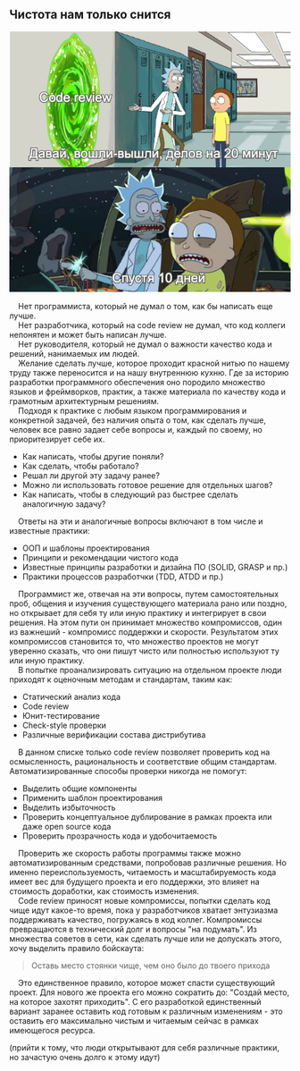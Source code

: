 ## Чистота нам только снится

![](./code-review-rick-and-morty.png)

&nbsp;&nbsp;&nbsp;&nbsp;Нет программиста, который не думал о том, как бы написать еще лучше.
<br>&nbsp;&nbsp;&nbsp;&nbsp;Нет разработчика, который на code review не думал, что код коллеги непонятен и может быть написан лучше.
<br>&nbsp;&nbsp;&nbsp;&nbsp;Нет руководителя, который не думал о важности качество кода и решений, нанимаемых им людей.
<br>&nbsp;&nbsp;&nbsp;&nbsp;Желание сделать лучше, которое проходит красной нитью по нашему труду также переносится и на нашу внутреннюю
кухню. Где за историю разработки программного обеспечения оно породило множество языков и фреймворков, практик, а также
материала по качеству кода и грамотным архитектурным решениям.
<br>&nbsp;&nbsp;&nbsp;&nbsp;Подходя к практике с любым языком программирования и конкретной задачей, без наличия опыта о том,
как сделать лучше, человек все равно задает себе вопросы и, каждый по своему, но приоритезирует себе их.
- Как написать, чтобы другие поняли?
- Как сделать, чтобы работало?
- Решал ли другой эту задачу ранее?
- Можно ли использовать готовое решение для отдельных шагов?
- Как написать, чтобы в следующий раз быстрее сделать аналогичную задачу?

&nbsp;&nbsp;&nbsp;&nbsp;Ответы на эти и аналогичные вопросы включают в том числе и известные практики:
- ООП и шаблоны проектирования
- Принципи и рекомендации чистого кода
- Известные принципы разработки и дизайна ПО (SOLID, GRASP и пр.)
- Практики процессов разработчки (TDD, ATDD и пр.)

&nbsp;&nbsp;&nbsp;&nbsp;Программист же, отвечая на эти вопросы, путем самостоятельных проб, общения и
изучения существующего материала рано или поздно, но открывает для себя ту или иную практику и интегрирует
в свои решения. На этом пути он принимает множество компромиссов, один из важнеший - компромисс поддержки и скорости.
Результатом этих компромиссов становится то, что множество проектов не могут уверенно сказать, что они пишут чисто
или полностью используют ту или иную практику.
<br>&nbsp;&nbsp;&nbsp;&nbsp;В попытке проанализировать ситуацию на отдельном проекте люди приходят к
оценочным методам и стандартам, таким как:
- Статический анализ кода
- Code review
- Юнит-тестирование
- Check-style проверки
- Различные верификации состава дистрибутива

&nbsp;&nbsp;&nbsp;&nbsp;В данном списке только code review позволяет проверить код на осмысленность, рациональность
и соответствие общим стандартам. Автоматизированные способы проверки никогда не помогут:
- Выделить общие компоненты
- Применить шаблон проектирования
- Выделить избыточность
- Проверить концептуальное дублирование в рамках проекта или даже open source кода
- Проверить прозрачность кода и удобочитаемость

&nbsp;&nbsp;&nbsp;&nbsp;Проверить же скорость работы программы также можно автоматизированным средствами, попробовав различные решения.
Но именно переиспользуемость, читаемость и масштабируемость кода имеет вес для будущего проекта и его поддержки,
это влияет на стоимость доработки, как стоимость изменения.
<br>&nbsp;&nbsp;&nbsp;&nbsp;Code review приносят новые компромиссы, попытки сделать код чище идут какое-то время,
пока у разработчиков хватает энтузиазма поддерживать качество, погружаясь в код коллег.
Компромиссы превращаются в технический долг и вопросы "на подумать". Из множества советов в сети, как сделать лучше или
не допускать этого, хочу выделить правило бойскаута:
> Оставь место стоянки чище, чем оно было до твоего прихода

&nbsp;&nbsp;&nbsp;&nbsp;Это единственное правило, которое может спасти существующий проект. Для нового же проекта 
его можно сократить до: "Создай место, на которое захотят приходить". С его разработкой единственный вариант заранее
оставить код готовым к различным изменениям - это оставить его максимально чистым и читаемым сейчас в рамках имеющегося ресурса.



(прийти к тому, что люди открытывают для себя различные практики, но зачастую очень долго к этому идут)





